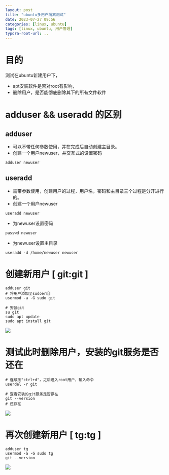 ```yaml
---
layout: post
title: "ubuntu多用户隔离测试"
date: 2023-07-27 09:56
categories: [linux, ubuntu]
tags: [linux, ubuntu, 用户管理]
typora-root-url: ..
---
```


# 目的
测试在ubuntu新建用户下，
- apt安装软件是否对root有影响，
- 删除用户，是否能彻底删除其下的所有文件软件

# adduser && useradd 的区别
## adduser
- 可以不带任何参数使用，并在完成后自动创建主目录。
- 创建一个用户newuser，并交互式的设置密码
```shell
adduser newuser
```
## useradd
- 需带参数使用，创建用户的过程，用户名，密码和主目录三个过程是分开进行的。
- 创建一个用户newuser
```shell
useradd newuser
```
- 为newuser设置密码
```shell
passwd newuser
```
- 为newuser设置主目录
```shell
useradd -d /home/newuser newuser
```

# 创建新用户 [ git:git ]
```shell
adduser git
# 将用户添加至sudoer组
usermod -a -G sudo git

# 安装git
su git
sudo apt update
sudo apt install git
```
![](/assets/images/2307/Pasted%20image%2020230727101828.png)

# 测试此时删除用户，安装的git服务是否还在
```shell
# 连续按"ctrl+d"，之后进入root用户，输入命令
userdel -r git

# 查看安装的git服务是否存在
git --version
# 还存在
```
![](/assets/images/2307/Pasted%20image%2020230727103937.png)

# 再次创建新用户 [ tg:tg ]
```shell
adduser tg
usermod -a -G sudo tg
git --version
```
![](/assets/images/2307/Pasted%20image%2020230727104332.png)




